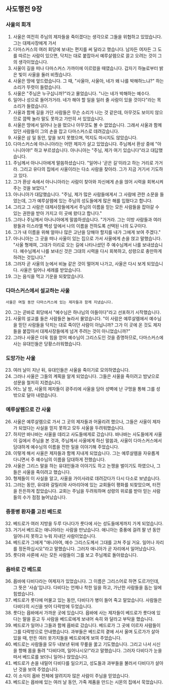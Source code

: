 ## 사도행전 9장

### 사울의 회개
1. 사울은 여전히 주님의 제자들을 죽이겠다는 생각으로 그들을 위협하고 있었습니다. 그는 대제사장에게 가서
2. 다마스커스의 여러 회당에 보내는 편지를 써 달라고 했습니다. 남자든 여자든 그 도를 따르는 사람이 있으면, 닥치는 대로 붙잡아서 예루살렘으로 끌고 오려는 것이 그의 생각이었습니다.
3. 사울이 길을 떠나 다마스커스 가까이에 이르렀을 때였습니다. 갑자기 하늘로부터 밝은 빛이 사울을 둘러 비췄습니다.
4. 사울은 땅에 엎드렸습니다. 그 때, "사울아, 사울아, 네가 왜 나를 박해하느냐?" 하는 소리가 뚜렷이 들렸습니다.
5. 사울은 "주님은 누구십니까?"라고 물었습니다. "나는 네가 박해하는 예수다.
6. 일어나 성으로 들어가거라. 네가 해야 할 일을 일러 줄 사람이 있을 것이다"라는 목소리가 들렸습니다.
7. 사울과 함께 길을 가던 사람들은 무슨 소리가 나는 것 같은데, 아무것도 보이지 않으므로 깜짝 놀라 말도 못하고 가만히 서 있었습니다.
8. 사울은 땅에서 일어나 눈을 떴으나 아무것도 볼 수 없었습니다. 그래서 사울과 함께 있던 사람들이 그의 손을 잡고 다마스커스로 데려갔습니다.
9. 사울은 삼 일 동안, 앞을 보지 못했으며, 먹지도 마시지도 않았습니다.
10. 다마스커스에 아나니아라는 어떤 제자가 살고 있었습니다. 주님께서 환상 중에 "아나니아야!" 하고 부르셨습니다. 아나니아는 "주님, 제가 여기 있습니다"라고 대답했습니다.
11. 주님께서 아나니아에게 말씀하셨습니다. "일어나 '곧은 길'이라고 하는 거리로 가거라. 그리고 유다의 집에서 사울이라는 다소 사람을 찾아라. 그가 지금 거기서 기도하고 있다.
12. 그가 환상 속에서 아나니아라는 사람이 찾아와 자신에게 손을 얹어 시력을 회복시켜 주는 것을 보았다."
13. 아나니아가 대답했습니다. "주님, 제가 많은 사람들에게서 그 사람에 관한 소문을 들었는데, 그가 예루살렘에 있는 주님의 성도들에게 많은 해를 입혔다고 합니다.
14. 그리고 그 사람은 대제사장들에게서 주님의 이름을 믿는 모든 사람들을 잡아갈 수 있는 권한을 받아 가지고 이 곳에 왔다고 합니다."
15. 그러나 주님께서 아나니아에게 말씀하셨습니다. "가거라. 그는 이방 사람들과 여러 왕들과 이스라엘 백성 앞에서 나의 이름을 전하도록 선택된 나의 도구이다.
16. 그가 내 이름을 위해 얼마나 많은 고난을 당해야 할지를 내가 그에게 보여 주겠다."
17. 아나니아는 그 곳을 떠나 사울이 있는 집으로 가서 사울에게 손을 얹고 말했습니다. "사울 형제여, 그대가 이리로 오는 길에 나타나셨던 주 예수님께서 나를 보내셨습니다. 예수님께서 나를 보내신 것은 그대의 시력을 다시 회복하고, 성령으로 충만하게 하려는 것입니다."
18. 그러자 곧 사울의 눈에서 비늘 같은 것이 떨어져 나가고, 사울은 다시 보게 되었습니다. 사울은 일어나 세례를 받았습니다.
19. 그는 음식을 먹고 기운을 되찾았습니다.
### 다마스커스에서 설교하는 사울
    사울은 며칠 동안 다마스커스에 있는 제자들과 함께 지냈습니다.
20. 그는 곧바로 회당에서 "예수님은 하나님의 아들이다"라고 선포하기 시작했습니다.
21. 사울의 설교를 들은 사람들은 놀라서 물었습니다. "이 사람은 예루살렘에서 예수님을 믿던 사람들을 닥치는 대로 죽이던 사람이 아닙니까? 그가 이 곳에 온 것도 제자들을 붙잡아서 대제사장들에게 넘겨 주려는 것이 아니었습니까?"
22. 그러나 사울은 더욱 힘을 얻어 예수님이 그리스도인 것을 증명하므로, 다마스커스에 사는 유대인들은 당황스러워했습니다.
### 도망가는 사울
23. 여러 날이 지난 뒤, 유대인들은 사울을 죽이기로 모의하였습니다.
24. 그러나 사울은 그들의 계획을 알게 되었습니다. 그들은 사울을 죽이려고 밤낮으로 성문을 철저히 지켰습니다.
25. 어느 날 밤, 사울의 제자들이 광주리에 사울을 담아 성벽에 난 구멍을 통해 그를 성 밖으로 달아 내렸습니다.
### 예루살렘으로 간 사울
26. 사울은 예루살렘으로 가서 그 곳의 제자들과 어울리려 했으나, 그들은 사울이 제자가 되었다는 사실을 믿지 못하고 모두 사울을 두려워했습니다.
27. 하지만 바나바는 사울을 데리고 사도들에게로 갔습니다. 바나바는 사도들에게 사울이 길에서 주님을 본 것과, 주님께서 사울에게 하신 말씀과, 사울이 다마스커스에서 담대하게 예수님의 이름을 전한 일을 이야기해 주었습니다.
28. 이렇게 해서 사울은 제자들과 함께 지내게 되었습니다. 그는 예루살렘을 자유롭게 다니면서 주 예수님의 이름을 담대하게 전했습니다.
29. 사울은 그리스 말을 하는 유대인들과 이야기도 하고 논쟁을 벌이기도 하였으나, 그들은 사울을 죽이려고 했습니다.
30. 형제들이 이 사실을 알고, 사울을 가이사랴로 데려갔다가 다시 다소로 보냈습니다.
31. 그러는 동안, 유대와 갈릴리와 사마리아에 있는 교회들이 평화를 되찾았으며, 터전을 든든하게 잡았습니다. 교회는 주님을 두려워하며 성령의 위로를 받아 믿는 사람들의 수가 점점 늘어났습니다.
### 중풍병 환자를 고친 베드로
32. 베드로가 여러 지방을 두루 다니다가 룻다에 사는 성도들에게까지 가게 되었습니다.
33. 거기서 베드로는 애니아라는 사람을 만났습니다. 애니아는 중풍에 걸려 팔 년 동안 일어나지 못하고 누워 지내던 사람이었습니다.
34. 베드로가 그에게 "애니아여, 예수 그리스도께서 그대를 고쳐 주실 거요. 일어나 자리를 정돈하십시오"라고 말했습니다. 그러자 애니아가 곧 자리에서 일어났습니다.
35. 룻다와 사론에 사는 모든 사람들이 그를 보고 주님께로 돌아왔습니다.
### 욥바로 간 베드로
36. 욥바에 다비다라는 여제자가 있었습니다. 그 이름은 그리스어로 하면 도르가인데, 그 뜻은 '사슴'입니다. 다비다는 언제나 착한 일을 하고, 가난한 사람들을 돕는 일에 힘썼습니다.
37. 베드로가 룻다에 머물고 있는 동안, 다비다가 병이 들어 죽고 말았습니다. 사람들은 다비다의 시신을 씻어 다락방에 두었습니다.
38. 룻다는 욥바에서 가까운 곳에 있습니다. 욥바에 사는 제자들이 베드로가 룻다에 있다는 말을 듣고 두 사람을 베드로에게 보내어 속히 와 달라고 부탁을 했습니다.
39. 베드로가 일어나 그들과 함께 욥바로 갔습니다. 베드로가 그 곳에 이르자 사람들이 그를 다락방으로 안내했습니다. 과부들은 베드로의 곁에 서서 울며 도르가가 살아 있을 때, 만든 여러 옷가지들을 베드로에게 보여 주었습니다.
40. 베드로는 사람들을 모두 내보낸 뒤에 무릎을 꿇고 기도했습니다. 그리고 나서 시신을 향해 몸을 돌려 "다비다여, 일어나시오!"라고 말했습니다. 그러자 다비다가 눈을 떠서 베드로를 보더니 일어나 앉았습니다.
41. 베드로가 손을 내밀어 다비다를 일으키고, 성도들과 과부들을 불러서 다비다가 살아난 것을 보여 주었습니다.
42. 이 소식이 욥바 전체에 알려지자 많은 사람이 주님을 믿었습니다.
43. 베드로는 욥바에 있는 여러 날 동안, 가죽 제품을 만드는 시몬의 집에서 묵었습니다.